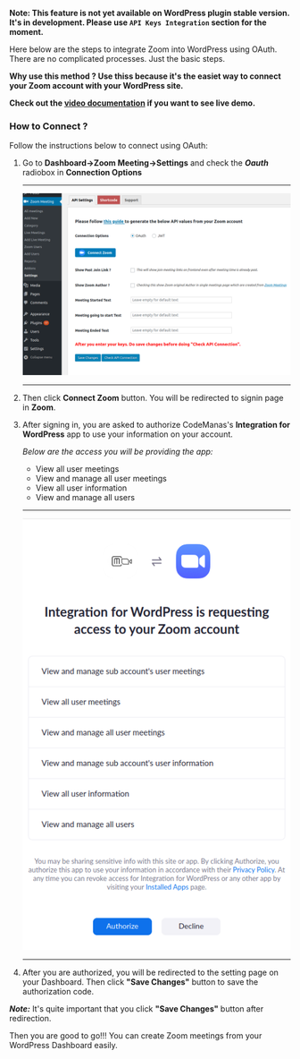 **Note: This feature is not yet available on WordPress plugin stable version. It's in development. Please use `API Keys Integration` section for the moment.**

Here below are the steps to integrate Zoom into WordPress using OAuth. There are no complicated processes. Just the basic steps.

**Why use this method ? Use thiss because it's the easiet way to connect your Zoom account with your WordPress site.**

**Check out the <a href="https://www.youtube.com/watch?v=S_uS5Q3nZEE" target="_blank">video documentation</a> if you want to see live demo.**

### How to Connect ?

Follow the instructions below to connect using OAuth:

1. Go to **Dashboard->Zoom Meeting->Settings** and check the ***Oauth*** radiobox in **Connection Options**

	---
	
	![OAuth setting](img/oauth-setting.png "OAuth Setting")
	
	---

2. Then click **Connect Zoom** button. You will be redirected to signin page in **Zoom**.
3. After signing in, you are asked to authorize CodeManas's **Integration for WordPress** app to use your information on your account.
	
	*Below are the access you will be providing the app:*

    * View all user meetings
    * View and manage all user meetings
    * View all user information
    * View and manage all users

	---
	
	![OAuth Authorize](img/oauth-authorize.png "OAuth Authorize") <br />

	---

4. After you are authorized, you will be redirected to the setting page on your Dashboard. Then click **"Save Changes"** button to save the authorization code. 

***Note:*** It's quite important that you click **"Save Changes"** button after redirection.

Then you are good to go!!! You can create Zoom meetings from your WordPress Dashboard easily.

